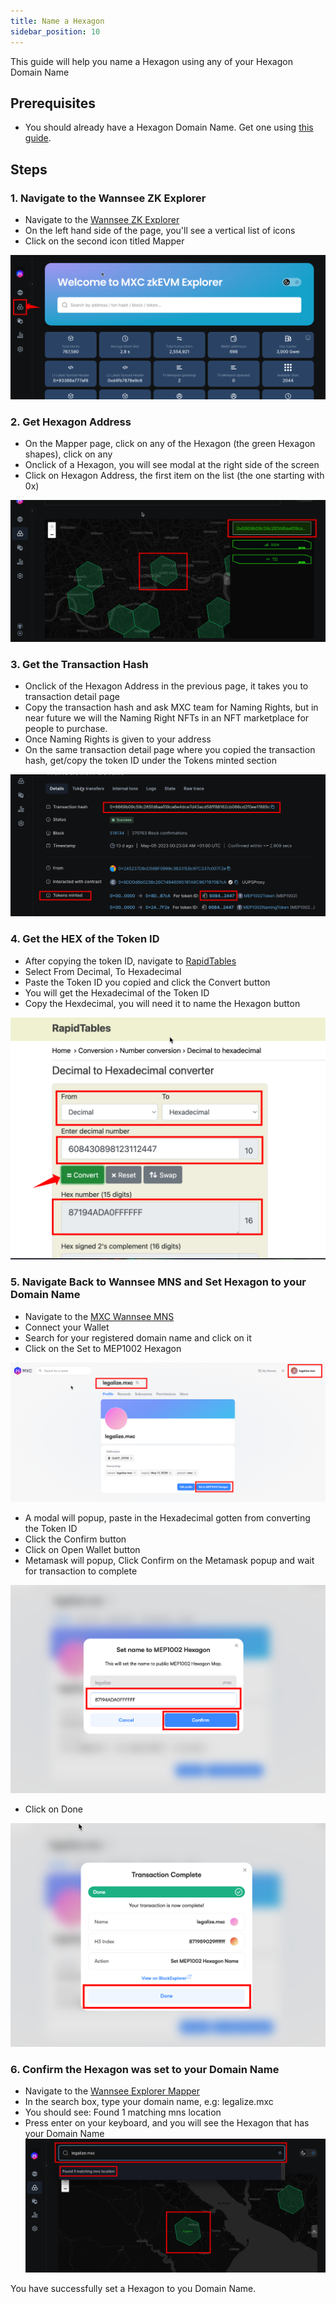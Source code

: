 ```yaml
---
title: Name a Hexagon
sidebar_position: 10
---
```


This guide will help you name a Hexagon using any of your Hexagon Domain Name

## Prerequisites
- You should already have a Hexagon Domain Name. Get one using [this guide](/docs/Tutorials/get-hexagon-domain).

## Steps

### 1. Navigate to the Wannsee ZK Explorer
- Navigate to the [Wannsee ZK Explorer](https://wannsee-explorer.mxc.com/)
- On the left hand side of the page, you'll see a vertical list of icons
- Click on the second icon titled Mapper

![connect wallet](./img/name-hexagon/step1/navigateToExplorer.png)

### 2. Get Hexagon Address
- On the Mapper page, click on any of the Hexagon (the green Hexagon shapes), click on any
- Onclick of a Hexagon, you will see modal at the right side of the screen
- Click on Hexagon Address, the first item on the list (the one starting with 0x)

![connect wallet](./img/name-hexagon/step2/getHexagonAddress.png)

### 3. Get the Transaction Hash
- Onclick of the Hexagon Address in the previous page, it takes you to transaction detail page
- Copy the transaction hash and ask MXC team for Naming Rights, but in near future we will the Naming Right NFTs in an NFT marketplace for people to purchase.
- Once Naming Rights is given to your address
- On the same transaction detail page where you copied the transaction hash, get/copy the token ID under the Tokens minted section

![connect wallet](./img/name-hexagon/step3/getTransactionHash.png)

### 4. Get the HEX of the Token ID
- After copying the token ID, navigate to [RapidTables](https://www.rapidtables.com/convert/number/decimal-to-hex.html)
- Select From Decimal, To Hexadecimal
- Paste the Token ID you copied and click the Convert button
- You will get the Hexadecimal of the Token ID
- Copy the Hexdecimal, you will need it to name the Hexagon button

![connect wallet](./img/name-hexagon/step4/getHexOfID.png)

### 5. Navigate Back to Wannsee MNS and Set Hexagon to your Domain Name
- Navigate to the [MXC Wannsee MNS](https://wannsee-mns.mxc.com/)
- Connect your Wallet
- Search for your registered domain name and click on it
- Click on the Set to MEP1002 Hexagon

![connect wallet](./img/name-hexagon/step5/backToMNS.png)

- A modal will popup, paste in the Hexadecimal gotten from converting the Token ID
- Click the Confirm button
- Click on Open Wallet button
- Metamask will popup, Click Confirm on the Metamask popup and wait for transaction to complete

![connect wallet](./img/name-hexagon/step5/setMEP.png)

- Click on Done

![connect wallet](./img/name-hexagon/step5/clickDone.png)

### 6. Confirm the Hexagon was set to your Domain Name
- Navigate to the [Wannsee Explorer Mapper](https://wannsee-explorer.mxc.com/mapper)
- In the search box, type your domain name, e.g: legalize.mxc
- You should see: Found 1 matching mns location
- Press enter on your keyboard, and you will see the Hexagon that has your Domain Name
![connect wallet](./img/name-hexagon/step6/confirmDomainSet.png)

You have successfully set a Hexagon to you Domain Name.